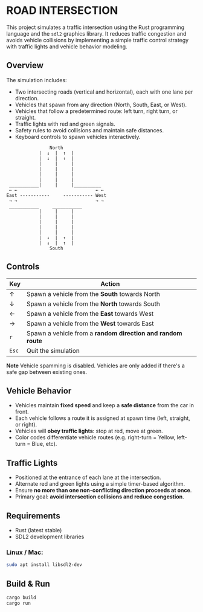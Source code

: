 # ROAD INTERSECTION

This project simulates a traffic intersection using the Rust programming language and the `sdl2` graphics library.
It reduces traffic congestion and avoids vehicle collisions by implementing a simple traffic control strategy with traffic lights and vehicle behavior modeling.

## Overview

The simulation includes:
- Two intersecting roads (vertical and horizontal), each with one lane per direction.
- Vehicles that spawn from any direction (North, South, East, or West).
- Vehicles that follow a predetermined route: left turn, right turn, or straight.
- Traffic lights with red and green signals.
- Safety rules to avoid collisions and maintain safe distances.
- Keyboard controls to spawn vehicles interactively.

```
                North
            |  ↓  |  ↑  |
            |  ↓  |  ↑  |
            |     |     |
            |     |     |
            |     |     |
            |     |     |
 ___________|     |     |__________
 ← ←                             ← ←
East -----------     ----------- West
 → →                             → →
 ___________     ___________
            |     |     |
            |     |     |
            |     |     |
            |     |     |
            |     |     |
            |  ↓  |  ↑  |
            |  ↓  |  ↑  |
                South
```

## Controls

| Key       | Action                                                                 |
|-----------|------------------------------------------------------------------------|
| ↑         | Spawn a vehicle from the **South** towards North                       |
| ↓         | Spawn a vehicle from the **North** towards South                       |
| ←         | Spawn a vehicle from the **East** towards West                         |
| →         | Spawn a vehicle from the **West** towards East                         |
| `r`       | Spawn a vehicle from a **random direction and random route**           |
| `Esc`     | Quit the simulation                                                    |

**Note** Vehicle spamming is disabled. Vehicles are only added if there's a safe gap between existing ones.

## Vehicle Behavior

- Vehicles maintain **fixed speed** and keep a **safe distance** from the car in front.
- Each vehicle follows a route it is assigned at spawn time (left, straight, or right).
- Vehicles will **obey traffic lights**: stop at red, move at green.
- Color codes differentiate vehicle routes (e.g. right-turn = Yellow, left-turn = Blue, etc).

## Traffic Lights

- Positioned at the entrance of each lane at the intersection.
- Alternate red and green lights using a simple timer-based algorithm.
- Ensure **no more than one non-conflicting direction proceeds at once**.
- Primary goal: **avoid intersection collisions and reduce congestion**.

## Requirements

- Rust (latest stable)
- SDL2 development libraries

### Linux / Mac:
```bash
sudo apt install libsdl2-dev
```

## Build & Run

```bash
cargo build 
cargo run
```
